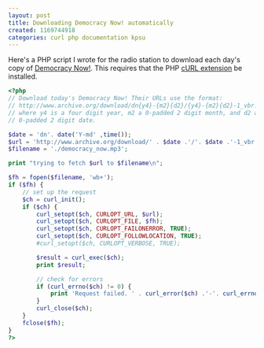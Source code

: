 ```yaml
---
layout: post
title: Downloading Democracy Now! automatically
created: 1169744918
categories: curl php documentation kpsu
---
```

Here's a PHP script I wrote for the radio station to download each day's copy
of [Democracy Now!](http://democracynow.org/). This requires that the PHP
[cURL extension](http://us3.php.net/curl) be installed.

``` php
<?php
// Download today's Democracy Now! Their URLs use the format:
// http://www.archive.org/download/dn{y4}-{m2}{d2}/{y4}-{m2}{d2}-1_vbr.mp3
// where y4 is a four digit year, m2 a 0-padded 2 digit month, and d2 a
// 0-padded 2 digit date.

$date = 'dn'. date('Y-md' ,time());
$url = 'http://www.archive.org/download/' . $date .'/'. $date .'-1_vbr.mp3';
$filename = './democracy_now.mp3';

print "trying to fetch $url to $filename\n";

$fh = fopen($filename, 'wb+');
if ($fh) {
    // set up the request
    $ch = curl_init();
    if ($ch) {
        curl_setopt($ch, CURLOPT_URL, $url);
        curl_setopt($ch, CURLOPT_FILE, $fh);
        curl_setopt($ch, CURLOPT_FAILONERROR, TRUE);
        curl_setopt($ch, CURLOPT_FOLLOWLOCATION, TRUE);
        #curl_setopt($ch, CURLOPT_VERBOSE, TRUE);

        $result = curl_exec($ch);
        print $result;

        // check for errors
        if (curl_errno($ch) != 0) {
            print 'Request failed. ' . curl_error($ch) .'-'. curl_errno($ch);
        }
        curl_close($ch);
    }
    fclose($fh);
}
?>
```
